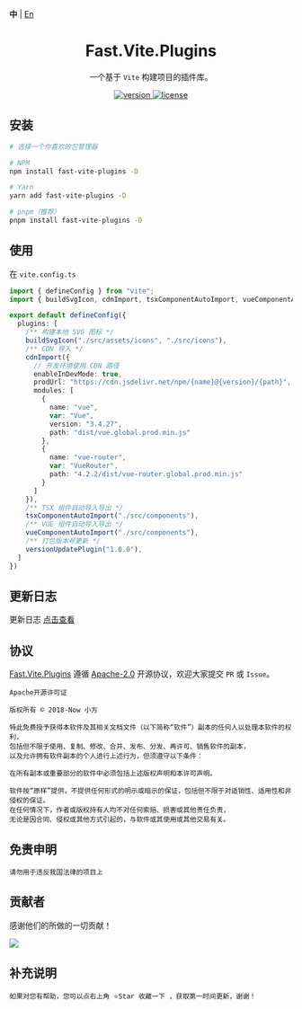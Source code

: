 **中** | [En](https://github.com/China-xiaoFang/fast.vite.plugins)

<h1 align="center">Fast.Vite.Plugins</h1>

<p align="center">
  一个基于 <code>Vite</code> 构建项目的插件库。
</p>

<p align="center">
  <a href="https://www.npmjs.com/package/fast-vite-plugins">
    <img src="https://img.shields.io/npm/v/fast-vite-plugins?color=orange&label=" alt="version" />
  </a>
  <a href="https://gitee.com/China-xiaoFang/fast.vite.plugins/blob/master/LICENSE">
    <img src="https://img.shields.io/npm/l/fast-vite-plugins" alt="license" />
  </a>
</p>

## 安装

```sh
# 选择一个你喜欢的包管理器

# NPM
npm install fast-vite-plugins -D

# Yarn
yarn add fast-vite-plugins -D

# pnpm（推荐）
pnpm install fast-vite-plugins -D
```

## 使用

在 `vite.config.ts`

```typescript
import { defineConfig } from "vite";
import { buildSvgIcon, cdnImport, tsxComponentAutoImport, vueComponentAutoImport, versionUpdatePlugin } from "fast-vite-plugins";

export default defineConfig({
  plugins: [
    /** 构建本地 SVG 图标 */
    buildSvgIcon("./src/assets/icons", "./src/icons"),
    /** CDN 导入 */
    cdnImport({
      // 开发环境使用 CDN 路径
      enableInDevMode: true,
      prodUrl: "https://cdn.jsdelivr.net/npm/{name}@{version}/{path}",
      modules: [
        {
          name: "vue",
          var: "Vue",
          version: "3.4.27",
          path: "dist/vue.global.prod.min.js"
        },
        {
          name: "vue-router",
          var: "VueRouter",
          path: "4.2.2/dist/vue-router.global.prod.min.js"
        }
      ]
    }),
    /** TSX 组件自动导入导出 */
    tsxComponentAutoImport("./src/components"),
    /** VUE 组件自动导入导出 */
    vueComponentAutoImport("./src/components"),
    /** 打包版本号更新 */
    versionUpdatePlugin("1.0.0"),
  ]
})
```

## 更新日志

更新日志 [点击查看](https://gitee.com/China-xiaoFang/fast.vite.plugins/commits/master)

## 协议

[Fast.Vite.Plugins](https://gitee.com/China-xiaoFang/fast.vite.plugins) 遵循 [Apache-2.0](https://gitee.com/China-xiaoFang/fast.vite.plugins/blob/master/LICENSE) 开源协议，欢迎大家提交 `PR` 或 `Issue`。

```
Apache开源许可证

版权所有 © 2018-Now 小方

特此免费授予获得本软件及其相关文档文件（以下简称“软件”）副本的任何人以处理本软件的权利，
包括但不限于使用、复制、修改、合并、发布、分发、再许可、销售软件的副本，
以及允许拥有软件副本的个人进行上述行为，但须遵守以下条件：

在所有副本或重要部分的软件中必须包括上述版权声明和本许可声明。

软件按“原样”提供，不提供任何形式的明示或暗示的保证，包括但不限于对适销性、适用性和非侵权的保证。
在任何情况下，作者或版权持有人均不对任何索赔、损害或其他责任负责，
无论是因合同、侵权或其他方式引起的，与软件或其使用或其他交易有关。
```

## 免责申明

```
请勿用于违反我国法律的项目上
```

## 贡献者

感谢他们的所做的一切贡献！

<a href="https://github.com/China-xiaoFang/Fast.Vite.Plugins/graphs/contributors">
  <img src="https://contrib.rocks/image?repo=China-xiaoFang/Fast.Vite.Plugins" />
</a>

## 补充说明

```
如果对您有帮助，您可以点右上角 ⭐Star 收藏一下 ，获取第一时间更新，谢谢！
```
